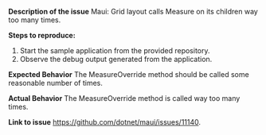 **Description of the issue**
Maui: Grid layout calls Measure on its children way too many times.

**Steps to reproduce:**
1. Start the sample application from the provided repository.
2. Observe the debug output generated from the application.

**Expected Behavior**
The MeasureOverride method should be called some reasonable number of times.

**Actual Behavior**
The MeasureOverride method is called way too many times.

**Link to issue**
https://github.com/dotnet/maui/issues/11140.
